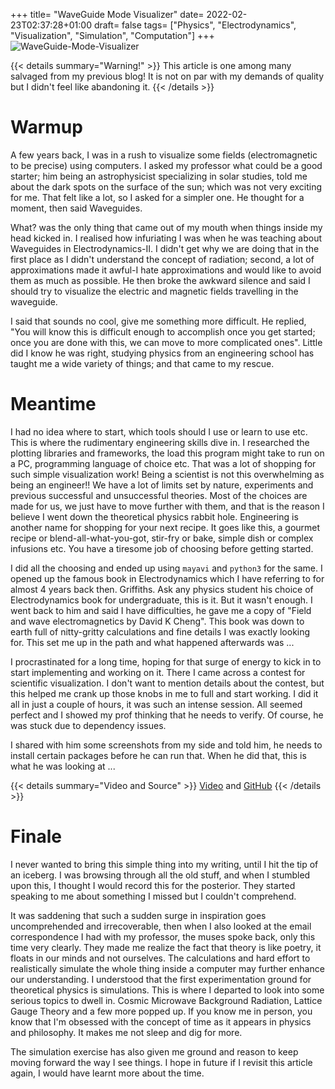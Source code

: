 +++
title= "WaveGuide Mode Visualizer"
date= 2022-02-23T02:37:28+01:00
draft= false
tags= ["Physics", "Electrodynamics", "Visualization", "Simulation", "Computation"]
+++
![WaveGuide-Mode-Visualizer](img/WaveGuide-Mode-Visualizer.png)

{{< details summary="Warning!" >}}
This article is one among many salvaged from my previous blog! It is not on par with my demands of quality but I didn't feel like abandoning it.
{{< /details >}}



# Warmup
A few years back, I was in a rush to visualize some fields (electromagnetic to be precise) using computers. I asked my professor what could be a good starter; him being an astrophysicist specializing in solar studies, told me about the dark spots on the surface of the sun; which was not very exciting for me. That felt like a lot, so I asked for a simpler one. He thought for a moment, then said Waveguides.

What? was the only thing that came out of my mouth when things inside my head kicked in. I realised how infuriating I was when he was teaching about Waveguides in Electrodynamics-II. I didn't get why we are doing that in the first place as I didn't understand the concept of radiation; second, a lot of approximations made it awful-I hate approximations and would like to avoid them as much as possible. He then broke the awkward silence and said I should try to visualize the electric and magnetic fields travelling in the waveguide.

I said that sounds no cool, give me something more difficult. He replied, "You will know this is difficult enough to accomplish once you get started; once you are done with this, we can move to more complicated ones". Little did I know he was right, studying physics from an engineering school has taught me a wide variety of things; and that came to my rescue.

# Meantime
I had no idea where to start, which tools should I use or learn to use etc. This is where the rudimentary engineering skills dive in. I researched the plotting libraries and frameworks, the load this program might take to run on a PC, programming language of choice etc. That was a lot of shopping for such simple visualization work! Being a scientist is not this overwhelming as being an engineer!! We have a lot of limits set by nature, experiments and previous successful and unsuccessful theories. Most of the choices are made for us, we just have to move further with them, and that is the reason I believe I went down the theoretical physics rabbit hole. Engineering is another name for shopping for your next recipe. It goes like this, a gourmet recipe or blend-all-what-you-got, stir-fry or bake, simple dish or complex infusions etc. You have a tiresome job of choosing before getting started.

I did all the choosing and ended up using `mayavi` and `python3` for the same. I opened up the famous book in Electrodynamics which I have referring to for almost 4 years back then. Griffiths. Ask any physics student his choice of Electrodynamics book for undergraduate, this is it. But it wasn't enough. I went back to him and said I have difficulties, he gave me a copy of "Field and wave electromagnetics by David K Cheng". This book was down to earth full of nitty-gritty calculations and fine details I was exactly looking for. This set me up in the path and what happened afterwards was ...

I procrastinated for a long time, hoping for that surge of energy to kick in to start implementing and working on it. There I came across a contest for scientific visualization. I don't want to mention details about the contest, but this helped me crank up those knobs in me to full and start working. I did it all in just a couple of hours, it was such an intense session. All seemed perfect and I showed my prof thinking that he needs to verify. Of course, he was stuck due to dependency issues.

I shared with him some screenshots from my side and told him, he needs to install certain packages before he can run that. When he did that, this is what he was looking at ...

{{< details summary="Video and Source" >}}
[Video](https://player.vimeo.com/video/424267794?h=c9bb7e4047) and [GitHub](https://github.com/ashwinbalaji0811/WaveGuide-Mode-Visualizer?ref=ashwin-balaji)
{{< /details >}}





# Finale
I never wanted to bring this simple thing into my writing, until I hit the tip of an iceberg. I was browsing through all the old stuff, and when I stumbled upon this, I thought I would record this for the posterior. They started speaking to me about something I missed but I couldn't comprehend.

It was saddening that such a sudden surge in inspiration goes uncomprehended and irrecoverable, then when I also looked at the email correspondence I had with my professor, the muses spoke back, only this time very clearly. They made me realize the fact that theory is like poetry, it floats in our minds and not ourselves. The calculations and hard effort to realistically simulate the whole thing inside a computer may further enhance our understanding. I understood that the first experimentation ground for theoretical physics is simulations. This is where I departed to look into some serious topics to dwell in. Cosmic Microwave Background Radiation, Lattice Gauge Theory and a few more popped up. If you know me in person, you know that I'm obsessed with the concept of time as it appears in physics and philosophy. It makes me not sleep and dig for more.

The simulation exercise has also given me ground and reason to keep moving forward the way I see things. I hope in future if I revisit this article again, I would have learnt more about the time.